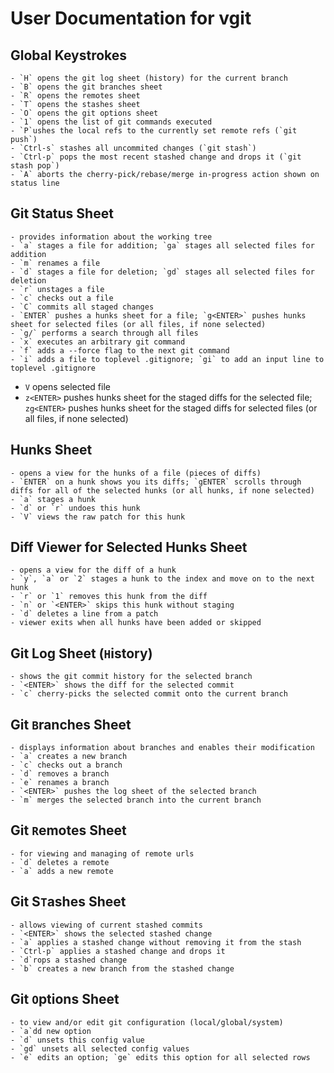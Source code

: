 # User Documentation for vgit


## Global Keystrokes
    - `H` opens the git log sheet (history) for the current branch
    - `B` opens the git branches sheet
    - `R` opens the remotes sheet
    - `T` opens the stashes sheet
    - `O` opens the git options sheet
    - `1` opens the list of git commands executed
    - `P`ushes the local refs to the currently set remote refs (`git push`)
    - `Ctrl-s` stashes all uncommited changes (`git stash`)
    - `Ctrl-p` pops the most recent stashed change and drops it (`git stash pop`)
    - `A` aborts the cherry-pick/rebase/merge in-progress action shown on status line

## Git Status Sheet
    - provides information about the working tree
    - `a` stages a file for addition; `ga` stages all selected files for addition
    - `m` renames a file
    - `d` stages a file for deletion; `gd` stages all selected files for deletion
    - `r` unstages a file
    - `c` checks out a file
    - `C` commits all staged changes
    - `ENTER` pushes a hunks sheet for a file; `g<ENTER>` pushes hunks sheet for selected files (or all files, if none selected)
    - `g/` performs a search through all files
    - `x` executes an arbitrary git command
    - `f` adds a --force flag to the next git command
    - `i` adds a file to toplevel .gitignore; `gi` to add an input line to toplevel .gitignore
   - `V` opens selected file
   - `z<ENTER>` pushes hunks sheet for the staged diffs for the selected file; `zg<ENTER>` pushes hunks sheet for the staged diffs for selected files (or all files, if none selected)

## Hunks Sheet 
    - opens a view for the hunks of a file (pieces of diffs)
    - `ENTER` on a hunk shows you its diffs; `gENTER` scrolls through diffs for all of the selected hunks (or all hunks, if none selected)
    - `a` stages a hunk
    - `d` or `r` undoes this hunk
    - `V` views the raw patch for this hunk

## Diff Viewer for Selected Hunks Sheet
    - opens a view for the diff of a hunk
    - `y`, `a` or `2` stages a hunk to the index and move on to the next hunk
    - `r` or `1` removes this hunk from the diff
    - `n` or `<ENTER>` skips this hunk without staging 
    - `d` deletes a line from a patch
    - viewer exits when all hunks have been added or skipped

## Git Log Sheet (`H`istory)
    - shows the git commit history for the selected branch
    - `<ENTER>` shows the diff for the selected commit
    - `c` cherry-picks the selected commit onto the current branch

## Git `B`ranches Sheet
    - displays information about branches and enables their modification
    - `a` creates a new branch
    - `c` checks out a branch
    - `d` removes a branch
    - `e` renames a branch
    - `<ENTER>` pushes the log sheet of the selected branch
    - `m` merges the selected branch into the current branch

## Git `R`emotes Sheet
    - for viewing and managing of remote urls
    - `d` deletes a remote
    - `a` adds a new remote

## Git S`T`ashes Sheet
    - allows viewing of current stashed commits
    - `<ENTER>` shows the selected stashed change
    - `a` applies a stashed change without removing it from the stash
    - `Ctrl-p` applies a stashed change and drops it
    - `d`rops a stashed change
    - `b` creates a new branch from the stashed change

## Git `O`ptions Sheet
    - to view and/or edit git configuration (local/global/system)
    - `a`dd new option
    - `d` unsets this config value
    - `gd` unsets all selected config values
    - `e` edits an option; `ge` edits this option for all selected rows
